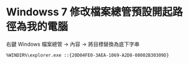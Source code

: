 # Windowss 7 修改檔案總管預設開起路徑為我的電腦

右鍵 Windows 檔案總管 -> 內容 -> 將目標替換為底下字串
```
%WINDIR%\explorer.exe ::{20D04FE0-3AEA-1069-A2D8-08002B30309D}
```
